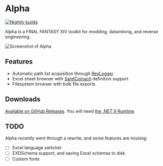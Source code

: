 # Alpha

[![Nightly builds](https://github.com/NotNite/Alpha/actions/workflows/nightly.yml/badge.svg)](https://github.com/NotNite/Alpha/actions/workflows/nightly.yml)

Alpha is a FINAL FANTASY XIV toolkit for modding, datamining, and reverse engineering.

![Screenshot of Alpha](https://fxdiscord.com/i/2q9sbm6b.png)

## Features

- Automatic path list acquisition through [ResLogger](https://rl2.perchbird.dev/)
- Excel sheet browser with [SaintCoinach](https://github.com/xivapi/SaintCoinach) definition support
- Filesystem browser with bulk file exports

## Downloads

[Available on GitHub Releases](https://github.com/NotNite/Alpha/releases). You will need [the .NET 9 Runtime](https://dotnet.microsoft.com/en-us/download).

## TODO

Alpha recently went through a rewrite, and some features are missing:

- [ ] Excel language switcher
- [ ] EXDSchema support, and saving Excel schemas to disk
- [ ] Custom fonts
